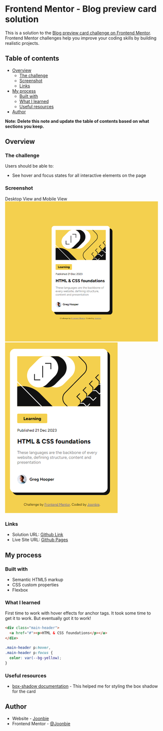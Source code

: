 # Frontend Mentor - Blog preview card solution

This is a solution to the [Blog preview card challenge on Frontend Mentor](https://www.frontendmentor.io/challenges/blog-preview-card-ckPaj01IcS). Frontend Mentor challenges help you improve your coding skills by building realistic projects.

## Table of contents

- [Overview](#overview)
  - [The challenge](#the-challenge)
  - [Screenshot](#screenshot)
  - [Links](#links)
- [My process](#my-process)
  - [Built with](#built-with)
  - [What I learned](#what-i-learned)
  - [Useful resources](#useful-resources)
- [Author](#author)

**Note: Delete this note and update the table of contents based on what sections you keep.**

## Overview

### The challenge

Users should be able to:

- See hover and focus states for all interactive elements on the page

### Screenshot

Desktop View and Mobile View
![](./assets/images/Desktop-view.png)
![](./assets/images/mobile-view.png)

### Links

- Solution URL: [Github Link](https://github.com/Joonbie/Blog-card-preview)
- Live Site URL: [Github Pages](https://joonbie.github.io/Blog-card-preview/)

## My process

### Built with

- Semantic HTML5 markup
- CSS custom properties
- Flexbox

### What I learned

First time to work with hover effects for anchor tags. It took some time to get it to work. But eventually got it to work!

```html
<div class="main-header">
  <a href="#"><p>HTML & CSS foundations</p></a>
</div>
```

```css
.main-header p:hover,
.main-header p:focus {
  color: var(--bg-yellow);
}
```

### Useful resources

- [box-shadow documentation](https://developer.mozilla.org/en-US/docs/Web/CSS/box-shadow) - This helped me for styling the box shadow for the card

## Author

- Website - [Joonbie](https://github.com/Joonbie)
- Frontend Mentor - [@Joonbie](https://www.frontendmentor.io/profile/Joonbie)
